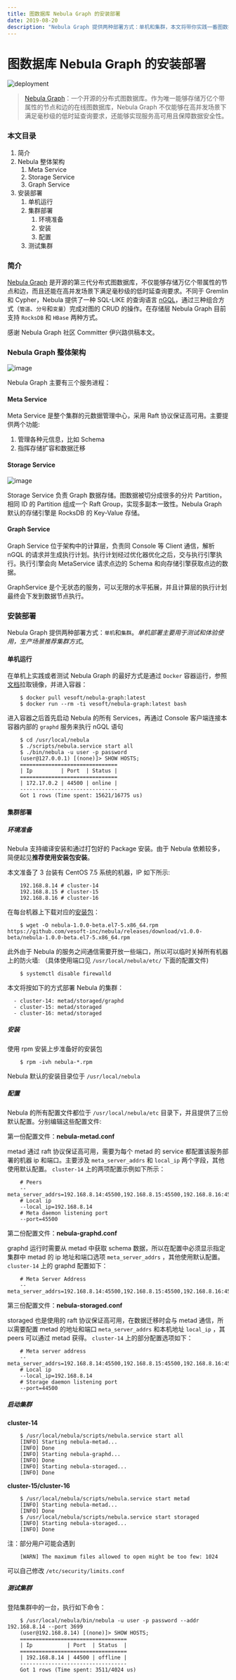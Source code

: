 ```yaml
---
title: 图数据库 Nebula Graph 的安装部署
date: 2019-08-20
description: "Nebula Graph 提供两种部署方式：单机和集群，本文将带你实践一番图数据库的安装部署"
---
```


# 图数据库 Nebula Graph 的安装部署

![deployment](https://nebula-blog.azureedge.net/nebula-blog/Deployment01.jpg)

> [Nebula Graph](https://github.com/vesoft-inc/nebula)：一个开源的分布式图数据库。作为唯一能够存储万亿个带属性的节点和边的在线图数据库，Nebula Graph 不仅能够在高并发场景下满足毫秒级的低时延查询要求，还能够实现服务高可用且保障数据安全性。

### 本文目录

1.  简介
2.  Nebula 整体架构
    1. Meta Service
    2. Storage Service
    3. Graph Service
3.  安装部署
    1.  单机运行
    2.  集群部署
        1. 环境准备
        2. 安装
        3. 配置
    3. 测试集群

### 简介

[Nebula Graph](https://github.com/vesoft-inc/nebula) 是开源的第三代分布式图数据库，不仅能够存储万亿个带属性的节点和边，而且还能在高并发场景下满足毫秒级的低时延查询要求。不同于 Gremlin 和 Cypher，Nebula 提供了一种 SQL-LIKE 的查询语言 [nGQL](https://github.com/vesoft-inc/nebula/blob/master/docs/nGQL.md)，通过三种组合方式（`管道`、`分号`和`变量`）完成对图的 CRUD 的操作。在存储层 Nebula Graph 目前支持 `RocksDB` 和 `HBase` 两种方式。

感谢 Nebula Graph 社区 Committer 伊兴路供稿本文。

### Nebula Graph 整体架构

![image](https://nebula-blog.azureedge.net/nebula-blog/Deployment02.png)

Nebula Graph 主要有三个服务进程：

#### Meta Service

Meta Service 是整个集群的元数据管理中心，采用 Raft 协议保证高可用。主要提供两个功能:
1.  管理各种元信息，比如 Schema
2.  指挥存储扩容和数据迁移

#### Storage Service

![image](https://nebula-blog.azureedge.net/nebula-blog/Deployment03.png)

Storage Service 负责 Graph 数据存储。图数据被切分成很多的分片 Partition，相同 ID 的 Partition 组成一个 Raft Group，实现多副本一致性。Nebula Graph 默认的存储引擎是 RocksDB 的 Key-Value 存储。

#### Graph Service

Graph Service 位于架构中的计算层，负责同 Console 等 Client 通信，解析 nGQL 的请求并生成执行计划。执行计划经过优化器优化之后，交与执行引擎执行。执行引擎会向 MetaService 请求点边的 Schema 和向存储引擎获取点边的数据。

GraphService 是个无状态的服务，可以无限的水平拓展，并且计算层的执行计划最终会下发到数据节点执行。

### 安装部署

Nebula Graph 提供两种部署方式：`单机`和`集群`。*单机部署主要用于测试和体验使用，生产场景推荐集群方式*。

#### 单机运行

在单机上实践或者测试 Nebula Graph 的最好方式是通过 `Docker` 容器运行，参照[文档](https://github.com/vesoft-inc/nebula/blob/master/docs/get-started.md)拉取镜像，并进入容器：

```
    $ docker pull vesoft/nebula-graph:latest
    $ docker run --rm -ti vesoft/nebula-graph:latest bash
```

进入容器之后首先启动 Nebula 的所有 Services，再通过 Console 客户端连接本容器内部的 `graphd` 服务来执行 nGQL 语句

```
    $ cd /usr/local/nebula
    $ ./scripts/nebula.service start all
    $ ./bin/nebula -u user -p password
    (user@127.0.0.1) [(none)]> SHOW HOSTS;
    ===============================
    | Ip         | Port  | Status |
    ===============================
    | 172.17.0.2 | 44500 | online |
    -------------------------------
    Got 1 rows (Time spent: 15621/16775 us)
```

#### 集群部署

##### 环境准备

Nebula 支持编译安装和通过打包好的 Package 安装。由于 Nebula 依赖较多，简便起见**推荐使用安装包安装**。

本文准备了 3 台装有 CentOS 7.5 系统的机器，IP 如下所示:
```
    192.168.8.14 # cluster-14
    192.168.8.15 # cluster-15
    192.168.8.16 # cluster-16
```
在每台机器上下载对应的[安装包](https://github.com/vesoft-inc/nebula/releases)：
```
    $ wget -O nebula-1.0.0-beta.el7-5.x86_64.rpm https://github.com/vesoft-inc/nebula/releases/download/v1.0.0-beta/nebula-1.0.0-beta.el7-5.x86_64.rpm
```
此外由于 Nebula 的服务之间通信需要开放一些端口，所以可以临时关掉所有机器上的防火墙:  （具体使用端口见 `/usr/local/nebula/etc/` 下面的配置文件)
```
    $ systemctl disable firewalld
```
本文将按如下的方式部署 Nebula 的集群：
```
  - cluster-14: metad/storaged/graphd
  - cluster-15: metad/storaged
  - cluster-16: metad/storaged
```

##### 安装

使用 rpm 安装上步准备好的安装包
```
    $ rpm -ivh nebula-*.rpm
```
Nebula 默认的安装目录位于 `/usr/local/nebula`

##### 配置

Nebula 的所有配置文件都位于 `/usr/local/nebula/etc` 目录下，并且提供了三份默认配置。分别编辑这些配置文件:

第一份配置文件：**nebula-metad.conf**

metad 通过 raft 协议保证高可用，需要为每个 metad 的 service 都配置该服务部署的机器 ip 和端口。主要涉及 `meta_server_addrs` 和 `local_ip` 两个字段，其他使用默认配置。 `cluster-14` 上的两项配置示例如下所示：
```    
    # Peers
    --meta_server_addrs=192.168.8.14:45500,192.168.8.15:45500,192.168.8.16:45500
    # Local ip
    --local_ip=192.168.8.14
    # Meta daemon listening port
    --port=45500
```
第二份配置文件：**nebula-graphd.conf**

graphd 运行时需要从 metad 中获取 schema 数据，所以在配置中必须显示指定集群中 metad 的 ip 地址和端口选项 `meta_server_addrs` ，其他使用默认配置。 `cluster-14` 上的 graphd 配置如下：
```
    # Meta Server Address
    --meta_server_addrs=192.168.8.14:45500,192.168.8.15:45500,192.168.8.16:45500
```
第三份配置文件：**nebula-storaged.conf**

storaged 也是使用的 raft 协议保证高可用，在数据迁移时会与 metad 通信，所以需要配置 metad 的地址和端口 `meta_server_addrs` 和本机地址 `local_ip` ，其 peers 可以通过 metad 获得。 `cluster-14` 上的部分配置选项如下：
```    
    # Meta server address
    --meta_server_addrs=192.168.8.14:45500,192.168.8.15:45500,192.168.8.16:45500
    # Local ip
    --local_ip=192.168.8.14
    # Storage daemon listening port
    --port=44500
```
##### 启动集群

**cluster-14**
```
    $ /usr/local/nebula/scripts/nebula.service start all
    [INFO] Starting nebula-metad...
    [INFO] Done
    [INFO] Starting nebula-graphd...
    [INFO] Done
    [INFO] Starting nebula-storaged...
    [INFO] Done
```
**cluster-15/cluster-16**
```
    $ /usr/local/nebula/scripts/nebula.service start metad
    [INFO] Starting nebula-metad...
    [INFO] Done
    $ /usr/local/nebula/scripts/nebula.service start storaged
    [INFO] Starting nebula-storaged...
    [INFO] Done
```

注：部分用户可能会遇到
```
    [WARN] The maximum files allowed to open might be too few: 1024
```
可以自己修改 `/etc/security/limits.conf`

##### 测试集群

登陆集群中的一台，执行如下命令：
```
    $ /usr/local/nebula/bin/nebula -u user -p password --addr 192.168.8.14 --port 3699
    (user@192.168.8.14) [(none)]> SHOW HOSTS;
    ==================================
    | Ip           | Port  | Status  |
    ==================================
    | 192.168.8.14 | 44500 | offline |
    ----------------------------------
    Got 1 rows (Time spent: 3511/4024 us)
```


